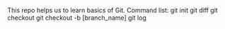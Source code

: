 This repo helps us to learn basics of Git.
Command list:
git init
git diff
git checkout
git checkout -b [branch_name]
git  log
